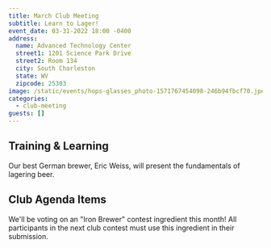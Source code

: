 ```yaml
---
title: March Club Meeting
subtitle: Learn to Lager!
event_date: 03-31-2022 18:00 -0400
address:
  name: Advanced Technology Center
  street1: 1201 Science Park Drive
  street2: Room 134
  city: South Charleston
  state: WV
  zipcode: 25303
image: /static/events/hops-glasses_photo-1571767454098-246b94fbcf70.jpeg
categories:
  - club-meeting
guests: []
---
```

## Training & Learning

Our best German brewer, Eric Weiss, will present the fundamentals of lagering beer.

## Club Agenda Items

We'll be voting on an "Iron Brewer" contest ingredient this month! All participants in the next club contest must use this ingredient in their submission.